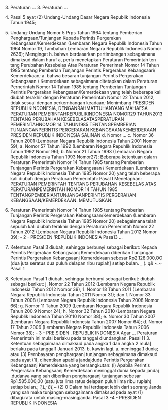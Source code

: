  3. Peraturan ... 3. Peraturan ...
1. Pasal 5 ayat (2) Undang-Undang Dasar Negara Republik Indonesia Tahun 1945;
2. Undang-Undang Nomor 5 Prps Tahun 1964 tentang Pemberian Penghargaan/Tunjangan Kepada Perintis Pergerakan Kebangsaan/Kemerdekaan (Lembaran Negara Republik Indonesia Tahun 1964 Nomor 19, Tambahan Lembaran Negara Republik Indonesia Nomor 2636); Mengingat h. bahwa berdasarkan pertimbangan sebagaimana dimaksud dalam huruf a, perlu menetapkan Peraturan Pemerintah ten tang Perubahan Kesebelas Atas Peraturan Pemerimah Nomor 14 Tahun 1985 tentang Pemberian Tunjangan Perintis Pergerakan Kebangsaari/ Kemerdekaan;
a. bahwa besaran tunjangan Perintis Pergerakan Kebangsaan / Kemerdekaan sebagaimana ditetapkan dalam Peraturan Pernerintah Nomor 14 Tahun 1985 tentang Pernberian Tunjangan Perintis Pergerakan Kebangsaan/Kemerdekaan yang telah beberapa kali diubah terakhir dengan Peraturan Pemerintah Nomor 22 Tahun 2012, tidak sesuai dengan perkembangan keadaan; Menimbang PRESIDEN REPUBLIKINDONESIA, DENGANRAHMATTUHANYANG MAHAESA PERATURAN PEMERINTAHREPUBLIKINDONESIA NOMOR29 TAHUN2013 TENTANG PERUBAHAN KESEBELASATASPERATURAN PEMERINTAHNOMOR 14 TAHUN1985 TENTANGPEMBERIAN TUNJANGANPERINTIS PERGERAKAN KEBANGSAAN/KEMERDEKAAN PRESIDEN REPUBLIK INDONESIA SALINAN d. Nomor ...
c. Nomor 36 Tahun 2001 (Lembaran Negara Republik Indonesia Tahun 2001 Nomor 59);
a. Nomor 57 Tahun 1992 (Lembaran Negara Repuhlik Indonesia Tahun 1992 Nomor 96);
b. Nomor 21 Tahun 1993 (Lembaran Negara Republik Indonesia Tahun 1993 Nomor27); Beberapa ketentuan dalarn Peraturan Pemerintah Nomor 14 Tahun 1985 tentang Pemberian Tunjangan Perintis Pergerakan Kebangsaan _I_ Kemerdekaan (Lembaran Negara Republik Indonesia Tahun 1985 Nomor 20) yang telah beberapa kali diubah dengan Peraturan Pemerintah:
Pasal I
Menetapkan: PERATURAN PEMERINTAH TENTANG PERUBAHAN KESEBELAS ATAS PERATURANPEMERINTAH NOMOR 14 TAHUN 1985 TENTANGPEMBERIANTUNJANGANPERINTIS PERGERAI}AN KEBANGSAAN/KEMERDEKAAN.
MEMUTUSKAN:

3. Peraturan Pemerintah Nomor 14 Tahun 1985 tentang Pemberian Tunjangan Perintis Pergerakan Kebangsaan/Kemerdekaan (Lembaran Negara Republik Indonesia Tahun 1985 Nomor 20) sebagaimana telah sepuluh kali diubah terakhir dengan Peraturan Pemerintah Nomor 22 Tahun 2012 (Lembaran Negara Republik Indonesia Tahun 2012 Nomor 39); - 2 - PREStDEN 'REPUBLIK INDONESIA Pasa13 ...
2. Ketentuan Pasal 3 diubah, sehingga berbunyi sebagai berikut: Kepada Perintis Pergerakan Kebangsaanj Kemerdekaan diberikan Tunjangan Perintis Pergerakan Kebangsaanj Kemerdekaan sebesar Rp2.128.000,OO (dua juta seratus dua puluh delapan ribu rupiah] setiap bulan. _ (. _q& ~.~_
Pasal 1
1. Ketentuan Pasal 1 diubah, sehingga berbunyi sebagai berikut: diubah sebagai berikut:
j. Nomor 22 Tahun 2012 (Lembaran Negara Republik Indonesia Tahun 2012 Nomor 39), 1. Nomor 18 Tahun 2011 (Lembaran Negara Republik Indonesia Tahun 2011 Nomor 31); dan
f. Nomor 33 Tahun 2008 (Lembaran Negara Republik Indonesia Tahun 2008 Nomor 66);
g. Nomor 11 Tahun 2009 (Lembaran Negara Republik Indonesia Tahun 200.9 Nomor 24);
h. Nomor 32 Tahun 2010 (Lembaran Negara Republik Indonesia Tahun 20'10 Nomor 38);
e. Nomor 30 Tahun 2007 (Lembaran Negara Republik Indonesia Tahun 2007 Nomor 64);
d. Nomor 17 Tahun 2006 (Lembaran Negara Republik Indonesia Tahun 2006 Nomor 38); - 3 - PRE.SIDEN . REPUBLIK INDONESIA Agar ... Peraturan Pemerintah ini mulai berlaku pada tanggal diundangkan. Pasal ]1 3. Ketentuan sebagaimana dimaksud pada angka 1 dan angka 2 mula] berlaku pada tanggal1 Januari 2013.
b. kawin lagi.
a. meningga.1 dunia; atau
(3) Pernbayaran penghargaanj tunjangan sebagaimana dimaksud pada ayat (1), dihentikan apabila jandajduda Perintis Pergerakan Kebangsaanj Kemerdekaan yang bersangkutan: (l) Apabila Perintis Pergerakan Kebangsaanj Kemerdekaan meninggal dunia kepada jandaj .dudanya yang sah diberikan penghargaanj tunjangan sebesar Rp1.585.000,00 (satu juta lima ratus delapan puluh lima ribu rupiah) setiap bulan.; _1,L; 8{,~_ (2) 0 Dalam hal terdapat lebih dari seorang Janda yang sah maka tunjangan sebagaimana dimaksud pada ayat (1) dibagi.rata untuk masing-masingjanda.
Pasal 3
-4 - PRESIDEN REPUBLIK INDONESIA